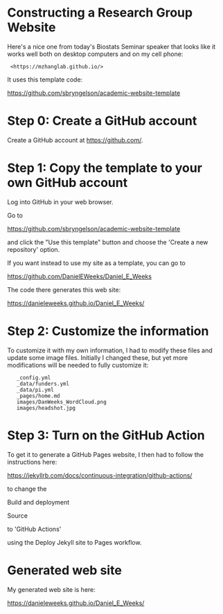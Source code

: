 # Constructing a Research Group Website

Here's a nice one from today's Biostats Seminar speaker that looks like it works well both on desktop computers and on my cell phone: 

     <https://mzhanglab.github.io/>	  

It uses this template code: 

<https://github.com/sbryngelson/academic-website-template>

# Step 0: Create a GitHub account

Create a GitHub account at <https://github.com/>.


# Step 1: Copy the template to your own GitHub account

Log into GitHub in your web browser.

Go to 

<https://github.com/sbryngelson/academic-website-template>

and click the "Use this template" button and choose the 'Create a new repository' option.

If you want instead to use my site as a template, you can go to

<https://github.com/DanielEWeeks/Daniel_E_Weeks>

The code there generates this web site:

<https://danieleweeks.github.io/Daniel_E_Weeks/>


# Step 2: Customize the information

To customize it with my own information, I had to modify these files and update some image files.  Initially I changed these, but yet more modifications will be
needed to fully customize it:

```	 
   _config.yml
   _data/funders.yml
   _data/pi.yml
   _pages/home.md
   images/DanWeeks_WordCloud.png
   images/headshot.jpg
```
  
# Step 3: Turn on the GitHub Action

To get it to generate a GitHub Pages website, I then had to follow the instructions here:

<https://jekyllrb.com/docs/continuous-integration/github-actions/>

to change the 

Build and deployment

Source

to 'GitHub Actions'  

using the Deploy Jekyll site to Pages workflow. 


# Generated web site

My generated web site is here:

<https://danieleweeks.github.io/Daniel_E_Weeks/>

